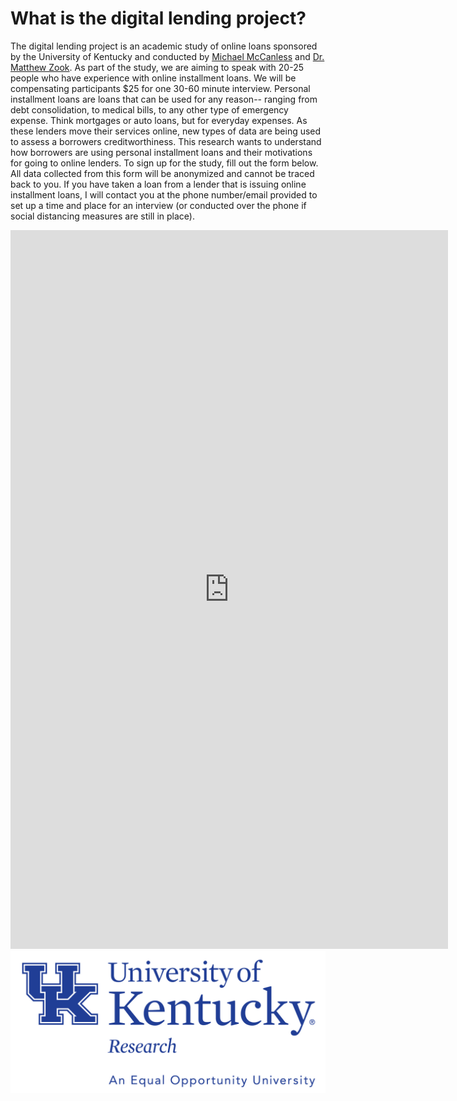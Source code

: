 # What is the digital lending project? 

The digital lending project is an academic study of online loans sponsored by the University of Kentucky and conducted by [Michael McCanless](https://geography.as.uky.edu/users/mjmc273) and [Dr. Matthew Zook](https://geography.as.uky.edu/users/zook). As part of the study, we are aiming to speak with 20-25 people who have experience with online installment loans. We will be compensating participants $25 for one 30-60 minute interview. Personal installment loans are loans that can be used for any reason-- ranging from debt consolidation, to medical bills, to any other type of emergency expense. Think mortgages or auto loans, but for everyday expenses. As these lenders move their services online, new types of data are being used to assess a borrowers creditworthiness. This research wants to understand how borrowers are using personal installment loans and their motivations for going to online lenders. To sign up for the study, fill out the form below. All data collected from this form will be anonymized and cannot be traced back to you. If you have taken a loan from a lender that is issuing online installment loans, I will contact you at the phone number/email provided to set up a time and place for an interview (or conducted over the phone if social distancing measures are still in place). 

<iframe src="https://docs.google.com/forms/d/e/1FAIpQLSdSxXiMhsMAXsz0mo0kZg4A3T_elcVnt23WyapckgCjDjSsXA/viewform?embedded=true" width="700" height="1150" frameborder="0" marginheight="0" marginwidth="0">Loading…</iframe>
<img src="images/Research-EOE-286%20(2).jpg" width="700" >
